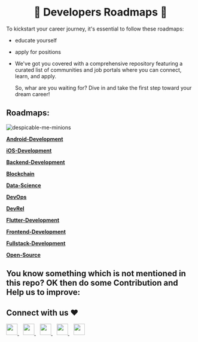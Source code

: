 <h1 align="center" > 🚀  Developers Roadmaps  🚀</h1>



To kickstart your career journey, it's essential to follow these roadmaps: 
- educate yourself 
- apply for positions
- We've got you covered with a comprehensive repository featuring a curated list of communities and job portals where you can connect, learn, and apply.

  So, whar are you waiting for? Dive in and take the first step toward your dream career!

## Roadmaps:

![despicable-me-minions](https://github.com/YashCommits/roadmaps/assets/140940344/25396e55-b75d-4d71-8879-682c711d5838)
<p  align="Left"><a href="Android-Development#readme"><b>Android-Development</b></a></p>
<p  align="Left"><a href="iOS-Development#readme"><b>iOS-Development</b></a></p> 
<p  align="Left"><a href="Backend-Development#readme"><B>Backend-Development</B></a></p>
<p  align="Left"><a href="https://github.com/YashCommits/roadmaps/tree/main/BlockChain"><b>Blockchain</b></a></p>
<p  align="Left"><a href="Data-Science#readme"><b>Data-Science</b></a></p>
<p  align="Left"><a href="DevOps#readme"><b>DevOps</b></a></p>
<p  align="Left"><a href="DevRel#readme"><b>DevRel</b></a></p>
<p  align="Left"><a href="Flutter-Development#readme"><b>Flutter-Development</b></a></p>
<p  align="Left"><a href="Frontend-Development#readme"><b>Frontend-Development</b></a></p>
<p  align="Left"><a href="Fullstack-Development#readme"><b>Fullstack-Development</b></a></p>
<p  align="Left"><a href="Open-Source#readme"><b>Open-Source</b></a></p>

## You know something which is not mentioned in this repo? OK then do some Contribution and Help us to improve:


## Connect with us ❤️

  <a href="https://discord.com/invite/4G22y2vPdx">
    <img width="30px" src="https://discord.com/assets/3437c10597c1526c3dbd98c737c2bcae.svg" />
  </a>&ensp;
    <a href="###">
    <img width="30px" src="https://www.vectorlogo.zone/logos/telegram/telegram-icon.svg" />
  </a> 
  </a>&ensp;
  <a href="https://twitter.com/techbastic">
    <img width="30px" src="https://www.vectorlogo.zone/logos/twitter/twitter-official.svg" />
  </a>&ensp;
  <a href="###">
    <img width="30px" src="https://www.vectorlogo.zone/logos/linkedin/linkedin-icon.svg" />
  </a>&ensp;
  <a href="https://www.instagram.com/techbastic/">
    <img width="30px" src="https://www.vectorlogo.zone/logos/instagram/instagram-icon.svg" />
